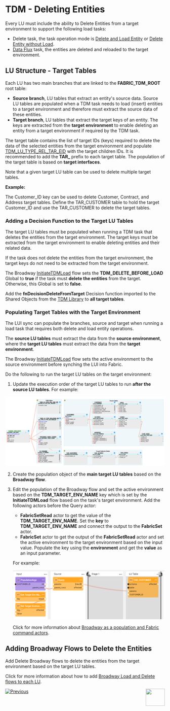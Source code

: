 # TDM - Deleting Entities

Every LU must include the ability to Delete Entities from a target environment to support the following load tasks:

- Delete task, the task operation mode is [Delete and Load Entity](/articles/TDM/tdm_gui/19_load_task_request_parameters_regular_mode.md#delete-and-load-entity) or [Delete Entity without Load](/articles/TDM/tdm_gui/19_load_task_request_parameters_regular_mode.md#delete-entity-without-load). 
- [Data Flux](/articles/TDM/tdm_gui/20_load_task_dataflux_mode.md) task, the entities are deleted and reloaded to the target environment.

## LU Structure - Target Tables

Each LU has two main branches that are linked to the **FABRIC_TDM_ROOT** root table:

- **Source branch**, LU tables that extract an entity's source data. Source LU tables are populated when a TDM task needs to load (insert) entities to a target environment and therefore must extract the source data of these entities.
- **Target branch**, LU tables that extract the target keys of an entity. The keys are extracted from the **target environment** to enable deleting an entity from a target environment if required by the TDM task.

The target table contains the list of target IDs (keys) required to delete the data of the selected entities from the target environment and populate [TDM_LU_TYPE_REL_TAR_EID](06_tdm_implementation_support_hierarchy.md#tdm_lu_type_rel_tar_eid) with the target children IDs. It is recommended to add the **TAR_** prefix to each target table. The population of the target table is based on **target interfaces**. 

Note that a given target LU table can be used to delete multiple target tables.

**Example:**

The Customer_ID key can be used to delete Customer, Contract, and Address target tables. Define the TAR_CUSTOMER table to hold the target Customer_ID and use the TAR_CUSTOMER to delete the target tables.

### Adding a Decision Function to the Target LU Tables

The target LU tables must be populated when running a TDM task that deletes the entities from the target environment. The target keys must be extracted from the target environment to enable deleting entities and their related data.

If the task does not delete the entities from the target environment, the target keys do not need to be extracted from the target environment.

The Broadway [InitiateTDMLoad](10_tdm_generic_broadway_flows.md#initialization) flow sets the **TDM_DELETE_BEFORE_LOAD** Global to **true** if the task must **delete the entities** from the target. Otherwise, this Global is set to **false**.   

Add the **fnDecisionDeleteFromTarget** Decision function imported to the Shared Objects from the [TDM Library](04_fabric_tdm_library.md) to **all target tables**. 

### Populating Target Tables with the Target Environment

The LUI sync can populate the branches, source and target when running a load task that requires both delete and load entity operations. 

The **source LU tables** must extract the data from the **source environment**, where the **target LU tables** must extract the data from the **target environment**.

The Broadway [InitiateTDMLoad](10_tdm_generic_broadway_flows.md#initialization) flow sets the active environment to the source environment before synching the LUI into Fabric.

Do the following to run the target LU tables on the target environment:

1.  Update the execution order of the target LU tables to run **after the source LU tables**. For example:

   ![lu example](images/lu_tar_tables_example.png)

2. Create the population object of the **main target LU tables** based on the **Broadway flow**. 

3. Edit the population of the Broadway flow and set the active environment based on the **TDM_TARGET_ENV_NAME** key which is set by the **InitiateTDMLoad** flow based on the task's target environment. Add the following actors before the Query actor:

   - **FabricSetRead** actor to get the value of the **TDM_TARGET_ENV_NAME**. Set the **key** to **TDM_TARGET_ENV_NAME** and connect the output to the **FabricSet** actor.
   - **FabricSet** actor to get the output of the **FabricSetRead** actor and set the active environment to the target environment based on the input value. Populate the key using the **environment** and get the **value** as an input parameter.

   For example:

   ![Broadway population](images/broadway_tar_table_population_example.png)

   Click for more information about [Broadway as a population and Fabric command actors](/articles/19_Broadway/09_broadway_integration_with_Fabric.md).



## Adding Broadway Flows to Delete the Entities

Add Delete Broadway flows to delete the entities from the target environment based on the target LU tables.

Click for more information about how to add [Broadway Load and Delete flows to each LU](11_tdm_implementation_using_generic_flows.md).



[![Previous](/articles/images/Previous.png)](07_tdm_implementation_parameters_handling.md)[<img align="right" width="60" height="54" src="/articles/images/Next.png">](09_tdm_reference_implementation.md)
